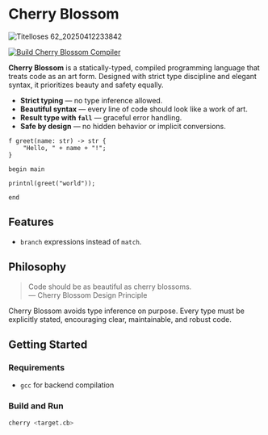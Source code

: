 
# Cherry Blossom
![Titelloses 62_20250412233842](https://github.com/user-attachments/assets/75eabf75-6376-4b70-9efd-837ef50059b5)

[![Build Cherry Blossom Compiler](https://github.com/CherryBlossomFoundation/CherryBlossom/actions/workflows/build-release.yml/badge.svg)](https://github.com/CherryBlossomFoundation/CherryBlossom/actions/workflows/build-release.yml)

**Cherry Blossom** is a statically-typed, compiled programming language that treats code as an art form. Designed with strict type discipline and elegant syntax, it prioritizes beauty and safety equally.

- **Strict typing** — no type inference allowed.
- **Beautiful syntax** — every line of code should look like a work of art.
- **Result type with `fall`** — graceful error handling.
- **Safe by design** — no hidden behavior or implicit conversions.

```cb
f greet(name: str) -> str {
    "Hello, " + name + "!";
}

begin main

printnl(greet("world"));
    
end
```

## Features

- `branch` expressions instead of `match`.

## Philosophy

> Code should be as beautiful as cherry blossoms.  
> — Cherry Blossom Design Principle

Cherry Blossom avoids type inference on purpose. Every type must be explicitly stated, encouraging clear, maintainable, and robust code.

## Getting Started

### Requirements

- `gcc` for backend compilation

### Build and Run

```bash
cherry <target.cb>
